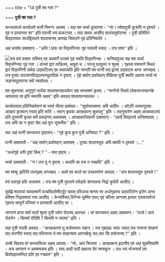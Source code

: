 +++
title = "14 पुत्री क्व गता ?"

+++
**पुत्री क्व गता ?**

सन्ध्याकाले कार्यालये कार्ये निमग्नः आसम् । तदा मम भार्या दूरवाण्या - ‘‘भोः ! ज्येष्ठपुत्री कुत्रापि न दृश्यते । गृहं न प्रत्यागता सा’’ इति वदन्ती भयं प्राकटयत् । तदा समयः आसीत् सार्धचतुर्वादनम् । पुत्री प्रतिदिनं विद्यालयतः सार्धद्विवादने शालायानम् आरुह्य त्रिवादने गृहं प्रतिनिवर्तते ।

अहं भार्याम् उक्तवान् - ‘‘अयि ! प्रायः सा पितृभगिन्याः गृहं गतवती स्यात् । तत्र पश्य’’ इति ।

![](magazine_images/img-1657091854smaram.jpg)यत्र वयं वसामः तस्मिन् एव उपमार्गे पञ्चमं गृहं भवति पितृभगिन्याः । कनिष्ठपुत्र्या सह मम भार्या पितृभगिन्याः गृहं गता । ताभ्यां द्वारं ताडितम्, आहूतं च । परन्तु प्रत्युत्तरं न श्रुतम् । गृहस्य वामभागे स्थितं द्वारं पितृभगिनी सर्वदा उद्घाटितम् एव स्थापयति इति जानती मम पत्नी तत् द्वारम् उद्घाट्य अन्तः अगच्छत् । तत्र पुत्र्याः पादत्राणविद्यालयस्यूतादिकं न दृष्टम् । गृहे सर्वान् प्रकोष्ठान् वीक्षित्वा पुत्रीं क्वापि अप्राप्य भार्या मां जङ्गमदूरवाण्या सर्वं न्यवदेयत् ।

मम सूचनायाः अनुगुणं भार्यया शालायानचालकेन सह सम्भाषणं कृतम् । ‘‘मार्गान्ते स्थिते लोकयानस्थानके अवातरत् सा इति स्मरामि अहम्’’ इति अवदत् शालायानचालकः ।

कार्यालयात् प्रतिनिवर्तमानं मां भार्या भीत्या प्रार्थयत - ‘‘सूर्यास्तसमयः अपि अतीतः । कोऽपि अस्मत्पुत्र्याः अपहारं कृतवान् स्यात् इति भाति । भवान् कृपया आरक्षकान् सूचयतु’’ इति । तदनुसारेण अहम् आरक्षकालयं प्रति दूरवाणीं कृत्वा सर्वं प्रसङ्गम् अकथयम् । आरक्षकाधिकारी उक्तवान् - ‘‘आदौ विद्यालये अन्विष्यताम् । तत्र अपि सा न दृष्टा चेत् अहं पुनः सूचनीयः’’ इति ।

ततः अहं पत्नीं सान्त्वयन् पृष्टवान् - ‘‘गृहे कुत्र कुत्र पुत्री अन्विष्टा ?’’ इति ।

पत्नी उक्तवती - ‘‘अहं सर्वान् प्रकोष्ठान् अपश्यम् । पुत्र्याः शालास्यूतः अपि क्वापि न दृश्यते ।...’’

‘‘अधोगृहे अपि दृष्टं किम् ? ’’ - मया पृष्टम् ।

भार्या उक्तवती - ‘‘न ! तत्र तु न दृष्टम् । कदापि सा तत्र न गच्छति’’ इति ।

मम श्वश्रूः झटिति तलगृहम् अगच्छत् । अल्पे एव काले सा उच्चस्वरेण अवदत् - ‘‘अत्र शालास्यूतः दृश्यते !’’

वयं तलगृहं प्रति अधावाम । तत्र मम पुत्री पुरातने पर्यङ्के शान्ततया निद्रां कुर्वती आसीत् ।

पूर्वाह्णे शालायां व्यायामवर्गे पञ्चकिलोमीटर्दूरं यावत् परिधाव्य श्रान्ता सा अधोगृहस्य उद्घाटितेन द्वारेण अन्तः प्रविश्य निद्रावशतां गता आसीत् । केभ्यश्चित् दिनेभ्यः पूर्वमेव एतत् गृहं क्रीत्वा आगतम् इत्यतः एतावत्पर्यन्तं गृहस्य सम्पूर्णं परिचयं न प्राप्तवती आसीत् सा ।

जागरणं प्राप्य सर्वां वार्तां श्रुत्वा पुत्री भयेन रोदनम् आरभत । तां सान्त्वयन् अहम् उक्तवान् - ‘‘वत्से ! अलं रोदनेन । किमर्थं रोदिषि ? किमपि न जातम्’’ इति ।

तदा पुत्री रुदती अवदत् - ‘‘आरक्षकाणां तु कर्तव्यभारः महान् । यत्र गृहदाहः जातः स्यात् तत्र जनानां संरक्षणं यत् करणीयं स्यात् तत् परित्यज्य ते मम साहाय्याय आगच्छेयुः यत् ततः किं प्रयोजनम् ?’’ इति ।

उच्चैः विहस्य तां सान्त्वयित्वा अहम् अवदम् - ‘‘भोः, अलं चिन्तया । आरक्षकान् इदानीम् एव अहं सूचयिष्यामि - अत्र आगमनं न आवश्यकम् इति । त्वम् आदौ पादौ प्रक्षाल्य देवं नमस्कुरु । ततः वयं भोजनार्थं तव प्रियोपहारमन्दिरं प्रति एव गच्छाम’’ इति ।


